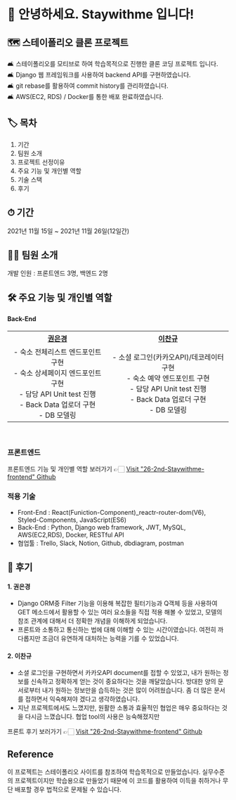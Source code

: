 # 🙌 안녕하세요. Staywithme 입니다!   

## 🗺  스테이폴리오 클론 프로젝트
🛋  스테이폴리오를 모티브로 하여 학습목적으로 진행한 클론 코딩 프로젝트 입니다.<br>
🛋  Django 웹 프레임워크를 사용하여 backend API를 구현하였습니다.<br>
🛋  git rebase를 활용하여 commit history를 관리하였습니다.<br>
🛋  AWS(EC2, RDS) / Docker를 통한 배포 완료하였습니다.<br>

## 🏷 목차
1. 기간
2. 팀원 소개
3. 프로젝트 선정이유
4. 주요 기능 및 개인별 역할
5. 기술 스택
6. 후기

## ⏱ 기간
2021년 11월 15일 ~ 2021년 11월 26일(12일간)

## 🙋‍♀️ 팀원 소개
개발 인원 : 프론트엔드 3명, 백엔드 2명

## 🛠 주요 기능 및 개인별 역할

 <h4>  Back-End </h4>
  <table style="text-align:center;">
    <tr>
      <th><a href="https://github.com/fore0919">권은경</a></th>
      <th><a href="https://github.com/Kyuuu827">이찬규</a></th>
    </tr>
    <tr>
      <td>
        - 숙소 전체리스트 엔드포인트 구현<br>
        - 숙소 상세페이지 엔드포인트 구현<br>
        - 담당 API Unit test 진행<br>
        - Back Data 업로더 구현<br>
        - DB 모델링
      </td>
      <td>
        - 소셜 로그인(카카오API)/데코레이터 구현<br>
        - 숙소 예약 엔드포인트 구현<br>
        - 담당 API Unit test 진행<br>
        - Back Data 업로더 구현<br>
        - DB 모델링
      </td>
    </tr>       
  </table>
<br>  

### 프론트엔드
프론트엔드 기능 및 개인별 역할 보러가기 👉🏻 [Visit "26-2nd-Staywithme-frontend" Github](https://github.com/wecode-bootcamp-korea/26-2nd-Staywithme-frontend)  

### 적용 기술
- Front-End : React(Funiction-Component)\_reactr-router-dom(V6), 
Styled-Components, JavaScript(ES6)
- Back-End : Python, Django web framework, JWT, MySQL, AWS(EC2,RDS), Docker, RESTful API
- 협업툴 : Trello, Slack, Notion, Github, dbdiagram, postman

## 📝 후기
#### 1. 권은경
* Django ORM중 Filter 기능을 이용해 복잡한 필터기능과 Q객체 등을 사용하여 GET 메소드에서 활용할 수 있는 여러 요소들을 직접 적용 해볼 수 있었고, 모델의 참조 관계에 대해서 더 정확한 개념을 이해하게 되었습니다. 
* 프론트와 소통하고 통신하는 법에 대해 이해할 수 있는 시간이였습니다. 여전히 까다롭지만 조금더 유연하게 대처하는 능력을 기를 수 있었습니다.

#### 2. 이찬규
* 소셜 로그인을 구현하면서 카카오API document를 접할 수 있었고, 내가 원하는 정보를 신속하고 정확하게 얻는 것이 중요하다는 것을 깨달았습니다. 방대한 양의 문서로부터 내가 원하는 정보만을 습득하는 것은 많이 어려웠습니다. 좀 더 많은 문서를 접하면서 익숙해져야 겠다고 생각하였습니다.
* 지난 프로젝트에서도 느꼈지만, 원활한 소통과 효율적인 협업은 매우 중요하다는 것을 다시금 느꼈습니다. 협업 tool의 사용은 능숙해졌지만 

프론트 후기 보러가기 👉🏻 [Visit "26-2nd-Staywithme-frontend" Github](https://github.com/wecode-bootcamp-korea/26-2nd-Staywithme-frontend) 

## Reference
이 프로젝트는 스테이폴리오 사이트를 참조하여 학습목적으로 만들었습니다.
실무수준의 프로젝트이지만 학습용으로 만들었기 때문에 이 코드를 활용하여 이득을 취하거나 무단 배포할 경우 법적으로 문제될 수 있습니다.

